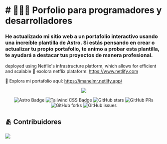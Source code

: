 # # 👨🏻‍💻 Porfolio para programadores y desarrolladores
### He actualizado mi sitio web a un portafolio interactivo usando una increíble plantilla de Astro. Si estás pensando en crear o actualizar tu propio portafolio, te animo a probar esta plantilla, te ayudará a destacar tus proyectos de manera profesional.

deployed using Netflix's infrastructure platform, which allows for efficient and scalable
🔗 exolora netflix plataform:
https://www.netlify.com

🔗 Explora mi portafolio aquí: https://imanelmr.netlify.app/


<div align="center">
<a href="https://porfolio.dev/">
<img src="./public/porfolio.webp">
</a>
<p></p>
</div>

<div align="center">

![Astro Badge](https://img.shields.io/badge/Astro-FF3E00?logo=astro&logoColor=fff&style=flat)
![Tailwind CSS Badge](https://img.shields.io/badge/Tailwind%20CSS-06B6D4?logo=tailwindcss&logoColor=fff&style=flat)
![GitHub stars](https://img.shields.io/github/stars/midudev/porfolio.dev)
![GitHub PRs](https://img.shields.io/github/issues-pr/midudev/porfolio.dev)
![GitHub forks](https://img.shields.io/github/forks/midudev/porfolio.dev)
![GitHub issues](https://img.shields.io/github/issues/midudev/porfolio.dev)

</div>

## 🫂 Contribuidores

<a href="https://github.com/midudev/porfolio.dev/graphs/contributors">
  <img src="https://contrib.rocks/image?repo=midudev/porfolio.dev" />
</a>

<p></p>
